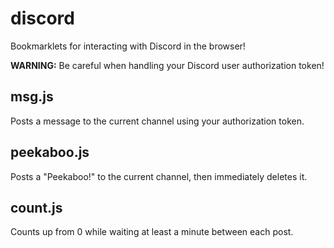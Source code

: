 # discord
Bookmarklets for interacting with Discord in the browser!

**WARNING:** Be careful when handling your Discord user authorization token!

## msg.js
Posts a message to the current channel using your authorization token.

## peekaboo.js
Posts a "Peekaboo!" to the current channel, then immediately deletes it.

## count.js
Counts up from 0 while waiting at least a minute between each post.